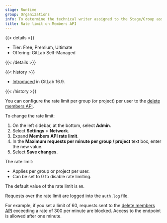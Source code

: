 ```yaml
---
stage: Runtime
group: Organizations
info: To determine the technical writer assigned to the Stage/Group associated with this page, see https://handbook.gitlab.com/handbook/product/ux/technical-writing/#assignments
title: Rate limit on Members API
---
```


{{< details >}}

- Tier: Free, Premium, Ultimate
- Offering: GitLab Self-Managed

{{< /details >}}

{{< history >}}

- [Introduced](https://gitlab.com/gitlab-org/gitlab/-/merge_requests/140633) in GitLab 16.9.

{{< /history >}}

You can configure the rate limit per group (or project) per user to the
[delete members API](../../api/members.md#remove-a-member-from-a-group-or-project).

To change the rate limit:

1. On the left sidebar, at the bottom, select **Admin**.
1. Select **Settings** > **Network**.
1. Expand **Members API rate limit**.
1. In the **Maximum requests per minute per group / project** text box, enter the new value.
1. Select **Save changes**.

The rate limit:

- Applies per group or project per user.
- Can be set to 0 to disable rate limiting.

The default value of the rate limit is `60`.

Requests over the rate limit are logged into the `auth.log` file.

For example, if you set a limit of 60, requests sent to the
[delete members API](../../api/members.md#remove-a-member-from-a-group-or-project) exceeding a rate of 300 per minute
are blocked. Access to the endpoint is allowed after one minute.
